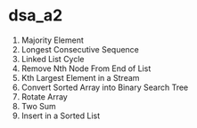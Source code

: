 # dsa_a2

1. Majority Element
2. Longest Consecutive Sequence
3. Linked List Cycle
4. Remove Nth Node From End of List
5. Kth Largest Element in a Stream
6. Convert Sorted Array into Binary Search Tree
7. Rotate Array
8. Two Sum
9. Insert in a Sorted List
